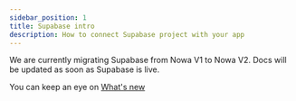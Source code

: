 ```yaml
---
sidebar_position: 1
title: Supabase intro
description: How to connect Supabase project with your app 
---
```


We are currently migrating Supabase from Nowa V1 to Nowa V2. Docs will be updated as soon as Supabase is live.

You can keep an eye on [What's new](../../whats_new.md)